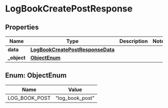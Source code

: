 

# LogBookCreatePostResponse


## Properties

| Name | Type | Description | Notes |
|------------ | ------------- | ------------- | -------------|
|**data** | [**LogBookCreatePostResponseData**](LogBookCreatePostResponseData.md) |  |  |
|**_object** | [**ObjectEnum**](#ObjectEnum) |  |  |



## Enum: ObjectEnum

| Name | Value |
|---- | -----|
| LOG_BOOK_POST | &quot;log_book_post&quot; |



